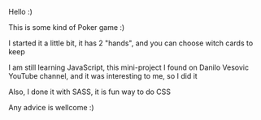 Hello :)

This is some kind of Poker game :)

I started it a little bit, it has 2 "hands", and you can choose witch cards to keep

I am still learning JavaScript, this mini-project I found on  Danilo Vesovic YouTube channel,
and it was interesting to me, so I did it

Also, I done it with SASS, it is fun way to do CSS

Any advice is wellcome :)